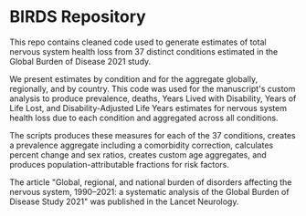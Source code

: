 # BIRDS Repository
This repo contains cleaned code used to generate estimates of total nervous system health loss from 37 distinct conditions estimated in the Global Burden of Disease 2021 study. 

We present estimates by condition and for the aggregate globally, regionally, and by country. This code was used for the manuscript's custom analysis to produce prevalence, deaths, Years Lived with Disability, Years of Life Lost, and Disability-Adjusted Life Years estimates for nervous system health loss due to each condition and aggregated across all conditions. 

The scripts produces these measures for each of the 37 conditions, creates a prevalence aggregate including a comorbidity correction, calculates percent change and sex ratios, creates custom age aggregates, and produces population-attributable fractions for risk factors. 

The article "Global, regional, and national burden of disorders affecting the nervous system, 1990–2021: a systematic analysis of the Global Burden of Disease Study 2021" was published in the Lancet Neurology.
